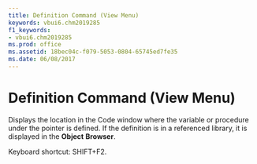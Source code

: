 ```yaml
---
title: Definition Command (View Menu)
keywords: vbui6.chm2019285
f1_keywords:
- vbui6.chm2019285
ms.prod: office
ms.assetid: 18bec04c-f079-5053-0804-65745ed7fe35
ms.date: 06/08/2017
---
```



# Definition Command (View Menu)

Displays the location in the  Code window where the variable or procedure under the pointer is defined. If the definition is in a referenced library, it is displayed in the **Object** **Browser**.

Keyboard shortcut: SHIFT+F2.


